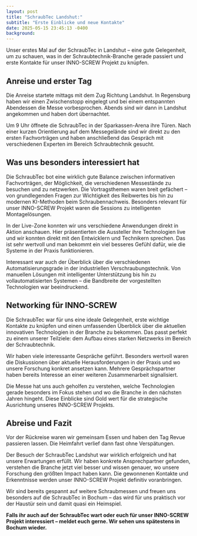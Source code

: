 ```yaml
---
layout: post
title: "SchraubTec Landshut:"
subtitle: "Erste Einblicke und neue Kontakte"
date: 2025-05-15 23:45:13 -0400
background:
---
```


Unser erstes Mal auf der SchraubTec in Landshut – eine gute Gelegenheit, um zu schauen, was in der Schraubtechnik-Branche gerade passiert und erste Kontakte für unser INNO-SCREW Projekt zu knüpfen.

## Anreise und erster Tag

Die Anreise startete mittags mit dem Zug Richtung Landshut. In Regensburg haben wir einen Zwischenstopp eingelegt und bei einem entspannten Abendessen die Messe vorbesprochen. Abends sind wir dann in Landshut angekommen und haben dort übernachtet.

Um 9 Uhr öffnete die SchraubTec in der Sparkassen-Arena ihre Türen. Nach einer kurzen Orientierung auf dem Messegelände sind wir direkt zu den ersten Fachvorträgen und haben anschließend das Gespräch mit verschiedenen Experten im Bereich Schraubtechnik gesucht.

## Was uns besonders interessiert hat

Die SchraubTec bot eine wirklich gute Balance zwischen informativen Fachvorträgen, der Möglichkeit, die verschiedenen Messestände zu besuchen und zu netzwerken. Die Vortragsthemen waren breit gefächert – von grundlegenden Fragen zur Wichtigkeit des Reibwertes bis hin zu modernen KI-Methoden beim Schraubennachweis. Besonders relevant für unser INNO-SCREW Projekt waren die Sessions zu intelligenten Montagelösungen.

In der Live-Zone konnten wir uns verschiedene Anwendungen direkt in Aktion anschauen. Hier präsentierten die Aussteller ihre Technologien live und wir konnten direkt mit den Entwicklern und Technikern sprechen. Das ist sehr wertvoll und man bekommt ein viel besseres Gefühl dafür, wie die Systeme in der Praxis funktionieren.

Interessant war auch der Überblick über die verschiedenen Automatisierungsgrade in der industriellen Verschraubungstechnik. Von manuellen Lösungen mit intelligenter Unterstützung bis hin zu vollautomatisierten Systemen – die Bandbreite der vorgestellten Technologien war beeindruckend.

## Networking für INNO-SCREW

Die SchraubTec war für uns eine ideale Gelegenheit, erste wichtige Kontakte zu knüpfen und einen umfassenden Überblick über die aktuellen innovativen Technologien in der Branche zu bekommen. Das passt perfekt zu einem unserer Teilziele: dem Aufbau eines starken Netzwerks im Bereich der Schraubtechnik.

Wir haben viele interessante Gespräche geführt. Besonders wertvoll waren die Diskussionen über aktuelle Herausforderungen in der Praxis und wo unsere Forschung konkret ansetzen kann. Mehrere Gesprächspartner haben bereits Interesse an einer weiteren Zusammenarbeit signalisiert.

Die Messe hat uns auch geholfen zu verstehen, welche Technologien gerade besonders im Fokus stehen und wo die Branche in den nächsten Jahren hingeht. Diese Einblicke sind Gold wert für die strategische Ausrichtung unseres INNO-SCREW Projekts.

## Abreise und Fazit

Vor der Rückreise waren wir gemeinsam Essen und haben den Tag Revue passieren lassen. Die Heimfahrt verlief dann fast ohne Verspätungen.

Der Besuch der SchraubTec Landshut war wirklich erfolgreich und hat unsere Erwartungen erfüllt. Wir haben konkrete Ansprechpartner gefunden, verstehen die Branche jetzt viel besser und wissen genauer, wo unsere Forschung den größten Impact haben kann. Die gewonnenen Kontakte und Erkenntnisse werden unser INNO-SCREW Projekt definitiv voranbringen.

Wir sind bereits gespannt auf weitere Schraubmessen und freuen uns besonders auf die SchraubTec in Bochum – das wird für uns praktisch vor der Haustür sein und damit quasi ein Heimspiel.

**Falls ihr auch auf der SchraubTec wart oder euch für unser INNO-SCREW Projekt interessiert – meldet euch gerne. Wir sehen uns spätestens in Bochum wieder.**